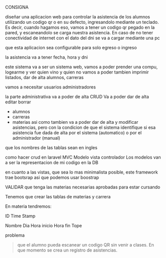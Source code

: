 CONSIGNA 

diseñar una aplicacion web para controlar la asistencia de los alumnos utilizando un
codigo qr o en su defecto, ingresandolo mediante un teclado.
Es decir, cuando hagamos eso, vamos a tener un codigo qr pegado en la pared, y escaneandolo 
se carga nuestra asistencia. En caso de no tener conectividad de internet
con el dato del dni se va a cargar mediante una pc

que esta aplicacion sea configurable para solo egreso o ingreso

la asistencia va a tener fecha, hora y dni

este sistema va a ser un sistema web, vamos a poder prender una compu, logearme y ver quien vino y quien no
vamos a poder tambien imprimir listados, dar de alta alumnos, carreras

vamos a necesitar usuarios administradores

la parte administrativa va a poder de alta CRUD
Va a poder dar de alta editar borrar
 - alumnos
 - carreras 
 - materias
asi como tambien va a poder dar de alta y modificar asistencias, pero con la condicion de que
el sistema identifique si esa asistencia fue dada de alta por el sistema (automatico) o por el administrador (manual)

que los nombres de las tablas sean en ingles

como hacer crud en laravel
					MVC Modelo vista controlador
Los modelos van a ser la representacion de mi codigo en la DB

en cuanto a las vistas, que sea lo mas minimalista posible, este framework trae bootsrap
asi que podemos usar boostrap

VALIDAR que tenga las materias necesarias aprobadas para estar cursando

Tenemos que crear las tablas de materias y carrera

En materia tendremos:

ID
Time Stamp

Nombre
Dia
Hora inicio
Hora fin
Tope

problema
> que el alumno pueda escanear un codigo QR sin venir a clases.
> En que momento se crea un registro de asistencias.
> 
